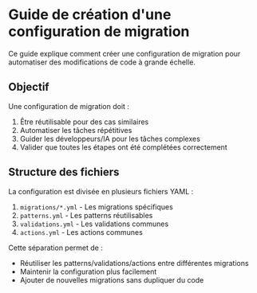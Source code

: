 # Guide de création d'une configuration de migration

Ce guide explique comment créer une configuration de migration pour automatiser des modifications de code à grande échelle.

## Objectif

Une configuration de migration doit :
1. Être réutilisable pour des cas similaires
2. Automatiser les tâches répétitives
3. Guider les développeurs/IA pour les tâches complexes
4. Valider que toutes les étapes ont été complétées correctement

## Structure des fichiers

La configuration est divisée en plusieurs fichiers YAML :
1. `migrations/*.yml` - Les migrations spécifiques
2. `patterns.yml` - Les patterns réutilisables
3. `validations.yml` - Les validations communes
4. `actions.yml` - Les actions communes

Cette séparation permet de :
- Réutiliser les patterns/validations/actions entre différentes migrations
- Maintenir la configuration plus facilement
- Ajouter de nouvelles migrations sans dupliquer du code
